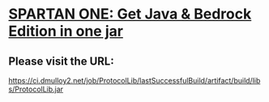 # <a href="https://www.paypal.com/ncp/payment/EVXKXBD6M5XPC">SPARTAN ONE: Get Java & Bedrock Edition in one jar</a>

## Please visit the URL:
https://ci.dmulloy2.net/job/ProtocolLib/lastSuccessfulBuild/artifact/build/libs/ProtocolLib.jar
